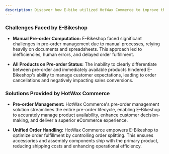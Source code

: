 ```yaml
---
description: Discover how E-bike utilized HotWax Commerce to improve their omnichannel capabilities, including pre-order management features.
---
```

### Challenges Faced by E-Bikeshop
- **Manual Pre-order Computation:** E-Bikeshop faced significant challenges in pre-order management due to manual processes, relying heavily on documents and spreadsheets. This approach led to inefficiencies, human errors, and delayed order fulfillment. 

- **All Products on Pre-order Status:** The inability to clearly differentiate between pre-order and immediately available products hindered E-Bikeshop's ability to manage customer expectations, leading to order cancellations and negatively impacting sales conversions. 

### Solutions Provided by HotWax Commerce
- **Pre-order Management:** HotWax Commerce's pre-order management solution streamlines the entire pre-order lifecycle, enabling E-Bikeshop to accurately manage product availability, enhance customer decision-making, and deliver a superior eCommerce experience. 

- **Unified Order Handling:** HotWax Commerce empowers E-Bikeshop to optimize order fulfillment by controlling order splitting. This ensures accessories and assembly components ship with the primary product, reducing shipping costs and enhancing operational efficiency. 

